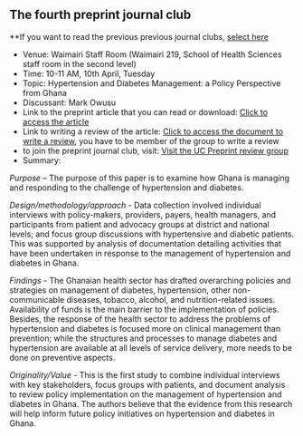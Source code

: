 
## The fourth preprint journal club

**If you want to read the previous previous journal clubs, [select here]()

- Venue: Waimairi Staff Room (Waimairi 219, School of Health Sciences staff room in the second level)
- Time: 10-11 AM, 10th April, Tuesday
- Topic: Hypertension and Diabetes Management: a Policy Perspective from Ghana
- Discussant: Mark Owusu
- Link to the preprint article that you can read or download: [Click to access the article](https://www.authorea.com/users/226241/articles/295473-hypertension-and-diabetes-management-a-policy-perspective-from-ghana)
- Link to writing a review of the article: [Click to access the document to write a review](https://www.authorea.com/217328/JSfCLqLXx9SqDncd3L6w4A), you have to be member of the group to write a review
- to join the preprint journal club, visit: [Visit the UC Preprint review group](https://www.authorea.com/inst/18975)
- Summary:

*Purpose* – The purpose of this paper is to examine how Ghana is managing and responding to the challenge of hypertension and diabetes.

*Design/methodology/approach* - Data collection involved individual interviews with policy-makers, providers, payers, health managers, and participants from patient and advocacy groups at district and national levels; and focus group discussions with hypertensive and diabetic patients. This was supported by analysis of documentation detailing activities that have been undertaken in response to the management of hypertension and diabetes in Ghana.

*Findings* - The Ghanaian health sector has drafted overarching policies and strategies on management of diabetes, hypertension, other non-communicable diseases, tobacco, alcohol, and nutrition-related issues. Availability of funds is the main barrier to the implementation of policies. Besides, the response of the health sector to address the problems of hypertension and diabetes is focused more on clinical management than prevention; while the structures and processes to manage diabetes and hypertension are available at all levels of service delivery, more needs to be done on preventive aspects.

*Originality/Value* - This is the first study to combine individual interviews with key stakeholders, focus groups with patients, and document analysis to review policy implementation on the management of hypertension and diabetes in Ghana. The authors believe that the evidence from this research will help inform future policy initiatives on hypertension and diabetes in Ghana.
